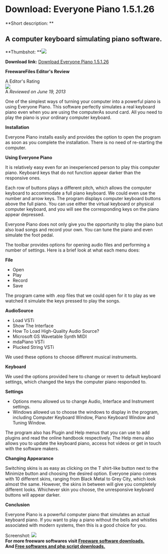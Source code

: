 # Download: Everyone Piano 1.5.1.26

**Short description: **

## A computer keyboard simulating piano software.

  
**Thumbshot: **![](http://www.freewarefiles.com/screenshot/everyonepiano_md.jpg)   
  
**Download link:** [Download Everyone Piano 1.5.1.26](http://freesoftwares.boysofts.com/Everyone-Piano_program_81529.html)  
  

**FreewareFiles Editor's Review**  
  

A Editor's Rating  
![](http://www.freewarefiles.com/images/rating/5.gif)  
A _Reviewed on June 19, 2013_  
  
One of the simplest ways of turning your computer into a powerful piano is
using Everyone Piano. This software perfectly simulates a real keyboard piano
even when you are using the computerAs sound card. All you need to play the
piano is your ordinary computer keyboard.

**Installation**

Everyone Piano installs easily and provides the option to open the program as
soon as you complete the installation. There is no need of re-starting the
computer.

**Using Everyone Piano**

It is relatively easy even for an inexperienced person to play this computer
piano. Keyboard keys that do not function appear darker than the responsive
ones.

Each row of buttons plays a different pitch, which allows the computer
keyboard to accommodate a full piano keyboard. We could even use the number
and arrow keys. The program displays computer keyboard buttons above the full
piano. You can use either the virtual keyboard or physical computer keyboard,
and you will see the corresponding keys on the piano appear depressed.

Everyone Piano does not only give you the opportunity to play the piano but
also load songs and record your own. You can tune the piano and even simulate
the foot pedal.

The toolbar provides options for opening audio files and performing a number
of settings. Here is a brief look at what each menu does:

**File**

  * Open 
  * Play 
  * Record 
  * Save 

The program came with .eop files that we could open for it to play as we
watched it simulate the keys pressed to play the songs.

**AudioSource**

  * Load VSTi 
  * Show The Interface 
  * How To Load High-Quality Audio Source? 
  * Microsoft GS Wavetable Synth MIDI 
  * mdaPiano VSTi 
  * Plucked String VSTi 

We used these options to choose different musical instruments.

**Keyboard**

We used the options provided here to change or revert to default keyboard
settings, which changed the keys the computer piano responded to.

**Settings**

  * Options menu allowed us to change Audio, Interface and Instrument settings. 
  * Windows allowed us to choose the windows to display in the program, including Computer Keyboard Window, Piano Keyboard Window and Tuning Window. 

The program also has Plugin and Help menus that you can use to add plugins and
read the online handbook respectively. The Help menu also allows you to update
the keyboard piano, access hot videos or get in touch with the software
makers.

**Changing Appearance**

Switching skins is as easy as clicking on the T shirt-like button next to the
Minimize button and choosing the desired option. Everyone piano comes with 10
different skins, ranging from Black Metal to Grey City, which look almost the
same. However, the skins in between will give you completely different looks.
Whichever skin you choose, the unresponsive keyboard buttons will appear
darker.

**Conclusion**

Everyone Piano is a powerful computer piano that simulates an actual keyboard
piano. If you want to play a piano without the bells and whistles associated
with modern systems, then this is a good choice for you.

  
  
Screenshot: ![](http://www.freewarefiles.com/screenshot/everyonepiano.jpg)  
**For more freeware softwares visit [Freeware software downloads.](http://freesoftwares.boysofts.com/)**   
**And [Free softwares and php script downloads.](http://www.boysofts.com/)**

